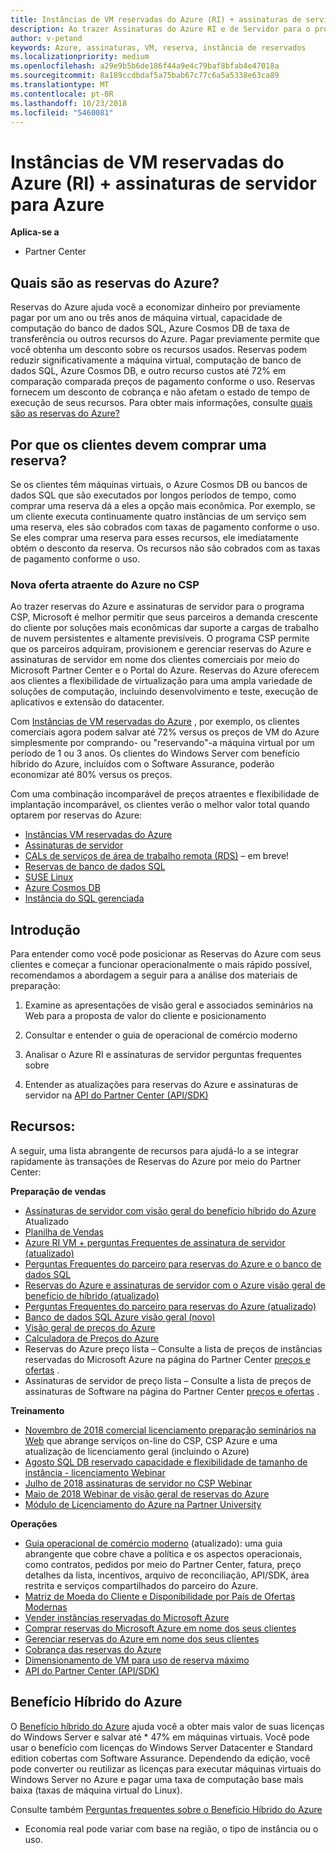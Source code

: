 ```yaml
---
title: Instâncias de VM reservadas do Azure (RI) + assinaturas de servidor para Azure | Partner Center
description: Ao trazer Assinaturas do Azure RI e de Servidor para o programa CSP, é melhor permitir que nossos parceiros lidem com a demanda crescente do cliente por soluções mais econômicas para dar suporte a cargas de trabalho persistentes e altamente previsíveis. O programa CSP permite que os parceiros adquiram, provisionem e gerenciem Assinaturas do Azure RI e de Servidor em nome de clientes comerciais por meio do Microsoft Partner Center e do Portal do Azure.
author: v-petand
keywords: Azure, assinaturas, VM, reserva, instância de reservados
ms.localizationpriority: medium
ms.openlocfilehash: a29e9b5b6de186f44a9e4c79baf8bfab4e47018a
ms.sourcegitcommit: 8a189ccdbdaf5a75bab67c77c6a5a5338e63ca89
ms.translationtype: MT
ms.contentlocale: pt-BR
ms.lasthandoff: 10/23/2018
ms.locfileid: "5460081"
---
```

<!-- Mike Aasen wrote and owns this topic -->

# <a name="azure-reserved-vm-instances-ri--server-subscriptions-for-azure"></a>Instâncias de VM reservadas do Azure (RI) + assinaturas de servidor para Azure

**Aplica-se a**

-  Partner Center
 
## <a name="what-are-azure-reservations"></a>Quais são as reservas do Azure?

Reservas do Azure ajuda você a economizar dinheiro por previamente pagar por um ano ou três anos de máquina virtual, capacidade de computação do banco de dados SQL, Azure Cosmos DB de taxa de transferência ou outros recursos do Azure. Pagar previamente permite que você obtenha um desconto sobre os recursos usados. Reservas podem reduzir significativamente a máquina virtual, computação de banco de dados SQL, Azure Cosmos DB, e outro recurso custos até 72% em comparação comparada preços de pagamento conforme o uso. Reservas fornecem um desconto de cobrança e não afetam o estado de tempo de execução de seus recursos. Para obter mais informações, consulte [quais são as reservas do Azure?](https://docs.microsoft.com/azure/billing/billing-save-compute-costs-reservations)

## <a name="why-should-customers-buy-a-reservation"></a>Por que os clientes devem comprar uma reserva?

Se os clientes têm máquinas virtuais, o Azure Cosmos DB ou bancos de dados SQL que são executados por longos períodos de tempo, como comprar uma reserva dá a eles a opção mais econômica. Por exemplo, se um cliente executa continuamente quatro instâncias de um serviço sem uma reserva, eles são cobrados com taxas de pagamento conforme o uso. Se eles comprar uma reserva para esses recursos, ele imediatamente obtém o desconto da reserva. Os recursos não são cobrados com as taxas de pagamento conforme o uso.

 
### <a name="compelling-new-azure-offer-in-csp"></a>Nova oferta atraente do Azure no CSP 

Ao trazer reservas do Azure e assinaturas de servidor para o programa CSP, Microsoft é melhor permitir que seus parceiros a demanda crescente do cliente por soluções mais econômicas dar suporte a cargas de trabalho de nuvem persistentes e altamente previsíveis. O programa CSP permite que os parceiros adquiram, provisionem e gerenciar reservas do Azure e assinaturas de servidor em nome dos clientes comerciais por meio do Microsoft Partner Center e o Portal do Azure. Reservas do Azure oferecem aos clientes a flexibilidade de virtualização para uma ampla variedade de soluções de computação, incluindo desenvolvimento e teste, execução de aplicativos e extensão do datacenter. 

Com [Instâncias de VM reservadas do Azure](https://azure.microsoft.com/en-us/pricing/reserved-vm-instances/) , por exemplo, os clientes comerciais agora podem salvar até 72% versus os preços de VM do Azure simplesmente por comprando- ou "reservando"-a máquina virtual por um período de 1 ou 3 anos. Os clientes do Windows Server com benefício híbrido do Azure, incluídos com o Software Assurance, poderão economizar até 80% versus os preços. 

Com uma combinação incomparável de preços atraentes e flexibilidade de implantação incomparável, os clientes verão o melhor valor total quando optarem por reservas do Azure: 

- [Instâncias VM reservadas do Azure](https://docs.microsoft.com/azure/virtual-machines/windows/prepay-reserved-vm-instances)
- [Assinaturas de servidor](https://www.microsoft.com/Licensing/news/windows-sql-server-through-csp) 
- [CALs de serviços de área de trabalho remota (RDS)](https://cloudblogs.microsoft.com/windowsserver/2018/10/03/remote-desktop-services-2019-generally-available-with-windows-server-2019/) – em breve!
- [Reservas de banco de dados SQL](https://docs.microsoft.com/azure/sql-database/sql-database-reserved-capacity)
- [SUSE Linux](https://docs.microsoft.com/azure/virtual-machines/linux/prepay-suse-software-charges)
- [Azure Cosmos DB](https://docs.microsoft.com/azure/cosmos-db/cosmos-db-reserved-capacity)
- [Instância do SQL gerenciada](https://docs.microsoft.com/azure/sql-database/sql-database-managed-instance)




## <a name="getting-started"></a>Introdução

Para entender como você pode posicionar as Reservas do Azure com seus clientes e começar a funcionar operacionalmente o mais rápido possível, recomendamos a abordagem a seguir para a análise dos materiais de preparação:

1.  Examine as apresentações de visão geral e associados seminários na Web para a proposta de valor do cliente e posicionamento

2.  Consultar e entender o guia de operacional de comércio moderno

5.  Analisar o Azure RI e assinaturas de servidor perguntas frequentes sobre

6.  Entender as atualizações para reservas do Azure e assinaturas de servidor na [API do Partner Center (API/SDK)](https://docs.microsoft.com/en-us/partner-center/develop/purchase-azure-reserved-vm-instances)

## <a name="resources"></a>Recursos: 

A seguir, uma lista abrangente de recursos para ajudá-lo a se integrar rapidamente às transações de Reservas do Azure por meio do Partner Center: 

**Preparação de vendas**

- [Assinaturas de servidor com visão geral do benefício híbrido do Azure](https://www.yammer.com/cloudpartnercommunity/#/files/141644181) Atualizado
- [Planilha de Vendas](http://assetsprod.microsoft.com/mpn/Azure-RI-Sales-Sheet-CSP.pdf)
- [Azure RI VM + perguntas Frequentes de assinatura de servidor (atualizado)](https://www.yammer.com/cloudpartnercommunity/)
- [Perguntas Frequentes do parceiro para reservas do Azure e o banco de dados SQL](http://assetsprod.microsoft.com/Partner-faq-for-azure-reservations-sql-db.docx)
- [Reservas do Azure e assinaturas de servidor com o Azure visão geral de benefício de híbrido (atualizado)](http://assetsprod.microsoft.com/Azure-reservations-and-server-subscriptions-with-azure-hybrid-benefit.pptx)
- [Perguntas Frequentes do parceiro para reservas do Azure (atualizado)](http://assetsprod.microsoft.com/Partner-faq-for-azure-reservations.docx)
- [Banco de dados SQL Azure visão geral (novo)](http://assetsprod.microsoft.com/Sql-db-in-azure-overview.pptx)
- [Visão geral de preços do Azure](https://azure.microsoft.com/pricing/#explore-cost)
- [Calculadora de Preços do Azure](https://azure.microsoft.com/pricing/calculator/)
- Reservas do Azure preço lista – Consulte a lista de preços de instâncias reservadas do Microsoft Azure na página do Partner Center [preços e ofertas](http://assetsprod.microsoft.com/modern-offers-country-currency-availability.xlsx) .
- Assinaturas de servidor de preço lista – Consulte a lista de preços de assinaturas de Software na página do Partner Center [preços e ofertas](http://assetsprod.microsoft.com/modern-offers-country-currency-availability.xlsx) .

**Treinamento**

- [Novembro de 2018 comercial licenciamento preparação seminários na Web](https://na01.safelinks.protection.outlook.com/?url=https%3A%2F%2Fcommercial-licensing.eventbuilder.com%2F%3Flandingpageid%3DV0Bx6L&data=02%7C01%7Cv-oumaki%40microsoft.com%7C96e24687952242e1ff0c08d62ada13f3%7C72f988bf86f141af91ab2d7cd011db47%7C1%7C0%7C636743513471330495&sdata=DjPAKnW%2BpVekRS3Zngy2uwAkTpU4z1O%2Fh56NuTOmCzM%3D&reserved=0) que abrange serviços on-line do CSP, CSP Azure e uma atualização de licenciamento geral (incluindo o Azure)
- [Agosto SQL DB reservado capacidade e flexibilidade de tamanho de instância - licenciamento Webinar](https://commercial-licensing.eventbuilder.com/view?eventid=d0t9g4)
- [Julho de 2018 assinaturas de servidor no CSP Webinar](https://commercial-licensing.eventbuilder.com/Server_Subscriptions_in_CSP_P2_July)
- [Maio de 2018 Webinar de visão geral de reservas do Azure](https://commercial-licensing.eventbuilder.com/Reserved_Instances_in_CSP_May_Option_1)
- [Módulo de Licenciamento do Azure na Partner University](https://aka.ms/azure_partner_licensing)

**Operações**

- [Guia operacional de comércio moderno](http://assetsprod.microsoft.com/mpn/Partner-Center-Modern-Commerce-Operating-Guide.docx) (atualizado): uma guia abrangente que cobre chave a política e os aspectos operacionais, como contratos, pedidos por meio do Partner Center, fatura, preço detalhes da lista, incentivos, arquivo de reconciliação, API/SDK, área restrita e serviços compartilhados do parceiro do Azure.
- [Matriz de Moeda do Cliente e Disponibilidade por País de Ofertas Modernas](http://assetsprod.microsoft.com/modern-offers-country-currency-availability.xlsx)
- [Vender instâncias reservadas do Microsoft Azure](https://go.microsoft.com/fwlink/?linkid=872806)
- [Comprar reservas do Microsoft Azure em nome dos seus clientes](https://go.microsoft.com/fwlink/?linkid=872807)
- [Gerenciar reservas do Azure em nome dos seus clientes](https://go.microsoft.com/fwlink/?linkid=872808)
- [Cobrança das reservas do Azure](https://go.microsoft.com/fwlink/?linkid=872809)
- [Dimensionamento de VM para uso de reserva máximo](https://go.microsoft.com/fwlink/?linkid=872810)
- [API do Partner Center (API/SDK)](https://docs.microsoft.com/en-us/partner-center/develop/purchase-azure-reserved-vm-instances)













































## <a name="azure-hybrid-benefit"></a>Benefício Híbrido do Azure
O [Benefício híbrido do Azure](https://azure.microsoft.com/pricing/hybrid-benefit) ajuda você a obter mais valor de suas licenças do Windows Server e salvar até * 47% em máquinas virtuais. Você pode usar o benefício com licenças do Windows Server Datacenter e Standard edition cobertas com Software Assurance. Dependendo da edição, você pode converter ou reutilizar as licenças para executar máquinas virtuais do Windows Server no Azure e pagar uma taxa de computação base mais baixa (taxas de máquina virtual do Linux).

Consulte também [Perguntas frequentes sobre o Benefício Híbrido do Azure](https://azure.microsoft.com/en-us/pricing/hybrid-benefit/faq/)

* Economia real pode variar com base na região, o tipo de instância ou o uso.

